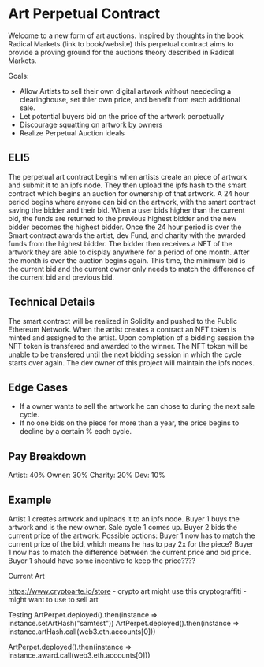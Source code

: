 # Art Perpetual Contract

Welcome to a new form of art auctions. Inspired by thoughts in the book Radical Markets (link to book/website) this perpetual contract aims to provide a proving ground for the auctions theory described in Radical Markets. 

Goals:
* Allow Artists to sell their own digital artwork without neededing a clearinghouse, set thier own price, and benefit from each additional sale.
* Let potential buyers bid on the price of the artwork perpetually
* Discourage squatting on artwork by owners
* Realize Perpetual Auction ideals

## ELI5

The perpetual art contract begins when artists create an piece of artwork and submit it to an ipfs node. They then upload the ipfs hash to the smart contract which begins an auction for ownership of that artwork. A 24 hour period begins where anyone can bid on the artwork, with the smart contract saving the bidder and their bid. When a user bids higher than the current bid, the funds are returned to the previous highest bidder and the new bidder becomes the highest bidder. Once the 24 hour period is over the Smart contract awards the artist, dev Fund, and charity with the awarded funds from the highest bidder. The bidder then receives a NFT of the artwork they are able to display anywhere for a period of one month. After the month is over the auction begins again. This time, the minimum bid is the current bid and the current owner only needs to match the difference of the current bid and previous bid.

## Technical Details

The smart contract will be realized in Solidity and pushed to the Public Ethereum Network. When the artist creates a contract an NFT token is minted and assigned to the artist. Upon completion of a bidding session the NFT token is transfered and awarded to the winner. The NFT token will be unable to be transfered until the next bidding session in which the cycle starts over again. The dev owner of this project will maintain the ipfs nodes.

## Edge Cases
* If a owner wants to sell the artwork he can chose to during the next sale cycle.
* If no one bids on the piece for more than a year, the price begins to decline by a certain % each cycle.


## Pay Breakdown
Artist:    40%
Owner:     30%
Charity:   20%
Dev:       10%



## Example
Artist 1 creates artwork and uploads it to an ipfs node.
Buyer 1 buys the artwork and is the new owner.
Sale cycle 1 comes up.
Buyer 2 bids the current price of the artwork.
Possible options:
Buyer 1 now has to match the current price of the bid, which means he has to pay 2x for the piece?
Buyer 1 now has to match the difference between the current price and bid price.
Buyer 1 should have some incentive to keep the price????



Current Art

https://www.cryptoarte.io/store - crypto art might use this
cryptograffiti - might want to use to sell art


Testing
ArtPerpet.deployed().then(instance => instance.setArtHash("samtest"))
ArtPerpet.deployed().then(instance => instance.artHash.call(web3.eth.accounts[0]))

ArtPerpet.deployed().then(instance => instance.award.call(web3.eth.accounts[0]))